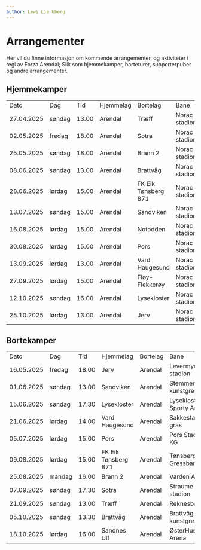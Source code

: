 ```yaml
---
author: Lewi Lie Uberg
---
```


# Arrangementer

Her vil du finne informasjon om kommende arrangementer, og aktiviteter i regi av Forza Arendal; Slik som hjemmekamper, borteturer, supporterpuber og andre arrangementer.

## Hjemmekamper

<!-- | Dato       | Dag    | Tid   | Hjemmelag | Bortelag            | Bane          |
| ---------- | ------ | ----- | --------- | ------------------- | ------------- |
| 27.04.2025 | søndag | 13.00 | Arendal   | Træff               | Norac stadion |
| 02.05.2025 | fredag | 18.00 | Arendal   | Sotra               | Norac stadion |
| 25.05.2025 | søndag | 18.00 | Arendal   | Brann 2             | Norac stadion |
| 08.06.2025 | søndag | 13.00 | Arendal   | Brattvåg            | Norac stadion |
| 28.06.2025 | lørdag | 15.00 | Arendal   | FK Eik Tønsberg 871 | Norac stadion |
| 13.07.2025 | søndag | 15.00 | Arendal   | Sandviken           | Norac stadion |
| 16.08.2025 | lørdag | 15.00 | Arendal   | Notodden            | Norac stadion |
| 30.08.2025 | lørdag | 15.00 | Arendal   | Pors                | Norac stadion |
| 13.09.2025 | lørdag | 13.00 | Arendal   | Vard Haugesund      | Norac stadion |
| 27.09.2025 | lørdag | 15.00 | Arendal   | Fløy-Flekkerøy      | Norac stadion |
| 12.10.2025 | søndag | 16.00 | Arendal   | Lysekloster         | Norac stadion |
| 25.10.2025 | lørdag | 13.00 | Arendal   | Jerv                | Norac stadion | -->

<table>
    <tr class="row-highlight">
        <td>Dato</td>
        <td>Dag</td>
        <td>Tid</td>
        <td>Hjemmelag</td>
        <td>Bortelag</td>
        <td>Bane</td>
    </tr>
    <tr>
        <td>27.04.2025</td>
        <td>søndag</td>
        <td>13.00</td>
        <td>Arendal</td>
        <td>Træff</td>
        <td>Norac stadion</td>
    </tr>
    <tr>
        <td>02.05.2025</td>
        <td>fredag</td>
        <td>18.00</td>
        <td>Arendal</td>
        <td>Sotra</td>
        <td>Norac stadion</td>
    </tr>
    <tr>
        <td>25.05.2025</td>
        <td>søndag</td>
        <td>18.00</td>
        <td>Arendal</td>
        <td>Brann 2</td>
        <td>Norac stadion</td>
    </tr>
    <tr>
        <td>08.06.2025</td>
        <td>søndag</td>
        <td>13.00</td>
        <td>Arendal</td>
        <td>Brattvåg</td>
        <td>Norac stadion</td>
    </tr>
    <tr>
        <td>28.06.2025</td>
        <td>lørdag</td>
        <td>15.00</td>
        <td>Arendal</td>
        <td>FK Eik Tønsberg 871</td>
        <td>Norac stadion</td>
    </tr>
    <tr>
        <td>13.07.2025</td>
        <td>søndag</td>
        <td>15.00</td>
        <td>Arendal</td>
        <td>Sandviken</td>
        <td>Norac stadion</td>
    </tr>
    <tr>
        <td>16.08.2025</td>
        <td>lørdag</td>
        <td>15.00</td>
        <td>Arendal</td>
        <td>Notodden</td>
        <td>Norac stadion</td>
    </tr>
    <tr>
        <td>30.08.2025</td>
        <td>lørdag</td>
        <td>15.00</td>
        <td>Arendal</td>
        <td>Pors</td>
        <td>Norac stadion</td>
    </tr>
    <tr>
        <td>13.09.2025</td>
        <td>lørdag</td>
        <td>13.00</td>
        <td>Arendal</td>
        <td>Vard Haugesund</td>
        <td>Norac stadion</td>
    </tr>
    <tr>
        <td>27.09.2025</td>
        <td>lørdag</td>
        <td>15.00</td>
        <td>Arendal</td>
        <td>Fløy-Flekkerøy</td>
        <td>Norac stadion</td>
    </tr>
    <tr>
        <td>12.10.2025</td>
        <td>søndag</td>
        <td>16.00</td>
        <td>Arendal</td>
        <td>Lysekloster</td>
        <td>Norac stadion</td>
    </tr>
    <tr>
        <td>25.10.2025</td>
        <td>lørdag</td>
        <td>13.00</td>
        <td>Arendal</td>
        <td>Jerv</td>
        <td>Norac stadion</td>
    </tr>
</table>

## Bortekamper

<!-- | Dato       | Dag    | Tid   | Hjemmelag           | Bortelag | Bane                     |
| ---------- | ------ | ----- | ------------------- | -------- | ------------------------ |
| 16.05.2025 | fredag | 18.00 | Jerv                | Arendal  | Levermyr stadion         |
| 01.06.2025 | søndag | 13.00 | Sandviken           | Arendal  | Stemmemyren kunstgress   |
| 15.06.2025 | søndag | 17.30 | Lysekloster         | Arendal  | Lysekloster Sporty Arena |
| 21.06.2025 | lørdag | 14.00 | Vard Haugesund      | Arendal  | Sakkestad gras           |
| 05.07.2025 | lørdag | 15.00 | Pors                | Arendal  | Pors Stadion KG          |
| 09.08.2025 | lørdag | 15.00 | FK Eik Tønsberg 871 | Arendal  | Tønsberg Gressbane KG    |
| 25.08.2025 | mandag | 16.00 | Brann 2             | Arendal  | Varden Amfi              |
| 07.09.2025 | søndag | 17.30 | Sotra               | Arendal  | Straume Sotra stadion    |
| 21.09.2025 | søndag | 13.00 | Træff               | Arendal  | Reknesbanen              |
| 05.10.2025 | søndag | 13.30 | Brattvåg            | Arendal  | Brattvåg kunstgress      |
| 18.10.2025 | lørdag | 16.00 | Sandnes Ulf         | Arendal  |                          | -->

<table>
    <tr class="row-highlight">
        <td>Dato</td>
        <td>Dag</td>
        <td>Tid</td>
        <td>Hjemmelag</td>
        <td>Bortelag</td>
        <td>Bane</td>
    </tr>
    <tr>
        <td>16.05.2025</td>
        <td>fredag</td>
        <td>18.00</td>
        <td>Jerv</td>
        <td>Arendal</td>
        <td>Levermyr stadion</td>
    </tr>
    <tr>
        <td>01.06.2025</td>
        <td>søndag</td>
        <td>13.00</td>
        <td>Sandviken</td>
        <td>Arendal</td>
        <td>Stemmemyren kunstgress</td>
    </tr>
    <tr>
        <td>15.06.2025</td>
        <td>søndag</td>
        <td>17.30</td>
        <td>Lysekloster</td>
        <td>Arendal</td>
        <td>Lysekloster Sporty Arena</td>
    </tr>
    <tr>
        <td>21.06.2025</td>
        <td>lørdag</td>
        <td>14.00</td>
        <td>Vard Haugesund</td>
        <td>Arendal</td>
        <td>Sakkestad gras</td>
    </tr>
    <tr>
        <td>05.07.2025</td>
        <td>lørdag</td>
        <td>15.00</td>
        <td>Pors</td>
        <td>Arendal</td>
        <td>Pors Stadion KG</td>
    </tr>
    <tr>
        <td>09.08.2025</td>
        <td>lørdag</td>
        <td>15.00</td>
        <td>FK Eik Tønsberg 871</td>
        <td>Arendal</td>
        <td>Tønsberg Gressbane KG</td>
    </tr>
    <tr>
        <td>25.08.2025</td>
        <td>mandag</td>
        <td>16.00</td>
        <td>Brann 2</td>
        <td>Arendal</td>
        <td>Varden Amfi</td>
    </tr>
    <tr>
        <td>07.09.2025</td>
        <td>søndag</td>
        <td>17.30</td>
        <td>Sotra</td>
        <td>Arendal</td>
        <td>Straume Sotra stadion</td>
    </tr>
    <tr>
        <td>21.09.2025</td>
        <td>søndag</td>
        <td>13.00</td>
        <td>Træff</td>
        <td>Arendal</td>
        <td>Reknesbanen</td>
    </tr>
    <tr>
        <td>05.10.2025</td>
        <td>søndag</td>
        <td>13.30</td>
        <td>Brattvåg</td>
        <td>Arendal</td>
        <td>Brattvåg kunstgress</td>
    </tr>
    <tr>
        <td>18.10.2025</td>
        <td>lørdag</td>
        <td>16.00</td>
        <td>Sandnes Ulf</td>
        <td>Arendal</td>
        <td>ØsterHus Arena</td>
    </tr>
</table>
